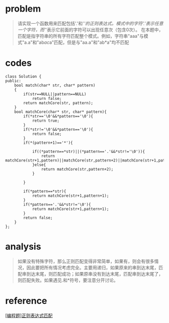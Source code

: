 # problem
>请实现一个函数用来匹配包括'.'和'*'的正则表达式。模式中的字符'.'表示任意一个字符，而'*'表示它前面的字符可以出现任意次（包含0次）。 在本题中，匹配是指字符串的所有字符匹配整个模式。例如，字符串"aaa"与模式"a.a"和"ab*ac*a"匹配，但是与"aa.a"和"ab*a"均不匹配

# codes
```
class Solution {
public:
    bool match(char* str, char* pattern)
    {
        if(str==NULL||pattern==NULL)
            return false;
        return matchCore(str, pattern);
    }
    bool matchCore(char* str, char* pattern){
        if(*str=='\0'&&*pattern=='\0'){
            return true;
        }
        if(*str!='\0'&&*pattern=='\0'){
            return false;
        }
        if(*(pattern+1)=='*'){
            
            if((*pattern==*str)||(*pattern=='.'&&*str!='\0')){
                return matchCore(str+1,pattern)||matchCore(str,pattern+2)||matchCore(str+1,pattern+2);
            }else{
                return matchCore(str,pattern+2);
            }
           
        }
        
        if(*pattern==*str){
            return matchCore(str+1,pattern+1);
        }
        if(*pattern=='.'&&*str!='\0'){
            return matchCore(str+1,pattern+1);
        }
        return false;
    }
};
```
# analysis
>如果没有特殊字符，那么正则匹配变得非常简单，如果有，则会有很多情况，因此要把所有情况考虑完全。主要用递归，如果原来的串到达末尾，匹配串到达末尾，则匹配成功；如果原串没有到达末尾，匹配串到达末尾了，则匹配失败。如果遇见.和*符号，要注意分开讨论。
# reference
[[编程题]正则表达式匹配][1]

[1]: https://www.nowcoder.com/questionTerminal/45327ae22b7b413ea21df13ee7d6429c